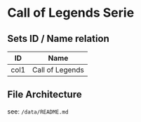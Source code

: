 # Call of Legends Serie

## Sets ID / Name relation

| ID        | Name            |
| :-------: | :-------------: |
| col1      | Call of Legends |

## File Architecture

see: `/data/README.md`
